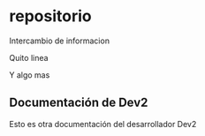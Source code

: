 # repositorio
Intercambio de informacion

Quito linea

Y algo mas



## Documentación de Dev2
Esto es otra documentación del desarrollador Dev2